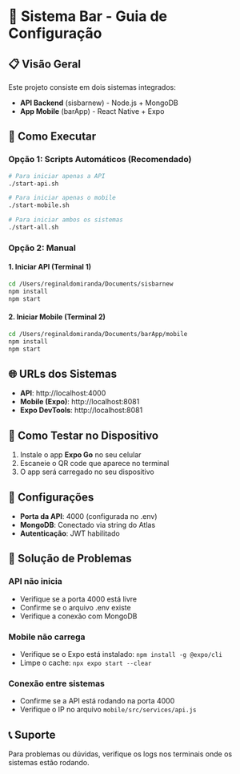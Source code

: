 # 🍺 Sistema Bar - Guia de Configuração

## 📋 Visão Geral
Este projeto consiste em dois sistemas integrados:
- **API Backend** (sisbarnew) - Node.js + MongoDB
- **App Mobile** (barApp) - React Native + Expo

## 🚀 Como Executar

### Opção 1: Scripts Automáticos (Recomendado)
```bash
# Para iniciar apenas a API
./start-api.sh

# Para iniciar apenas o mobile
./start-mobile.sh

# Para iniciar ambos os sistemas
./start-all.sh
```

### Opção 2: Manual

#### 1. Iniciar API (Terminal 1)
```bash
cd /Users/reginaldomiranda/Documents/sisbarnew
npm install
npm start
```

#### 2. Iniciar Mobile (Terminal 2)
```bash
cd /Users/reginaldomiranda/Documents/barApp/mobile
npm install
npm start
```

## 🌐 URLs dos Sistemas
- **API**: http://localhost:4000
- **Mobile (Expo)**: http://localhost:8081
- **Expo DevTools**: http://localhost:8081

## 📱 Como Testar no Dispositivo
1. Instale o app **Expo Go** no seu celular
2. Escaneie o QR code que aparece no terminal
3. O app será carregado no seu dispositivo

## 🔧 Configurações
- **Porta da API**: 4000 (configurada no .env)
- **MongoDB**: Conectado via string do Atlas
- **Autenticação**: JWT habilitado

## 🐛 Solução de Problemas

### API não inicia
- Verifique se a porta 4000 está livre
- Confirme se o arquivo .env existe
- Verifique a conexão com MongoDB

### Mobile não carrega
- Verifique se o Expo está instalado: `npm install -g @expo/cli`
- Limpe o cache: `npx expo start --clear`

### Conexão entre sistemas
- Confirme se a API está rodando na porta 4000
- Verifique o IP no arquivo `mobile/src/services/api.js`

## 📞 Suporte
Para problemas ou dúvidas, verifique os logs nos terminais onde os sistemas estão rodando.

